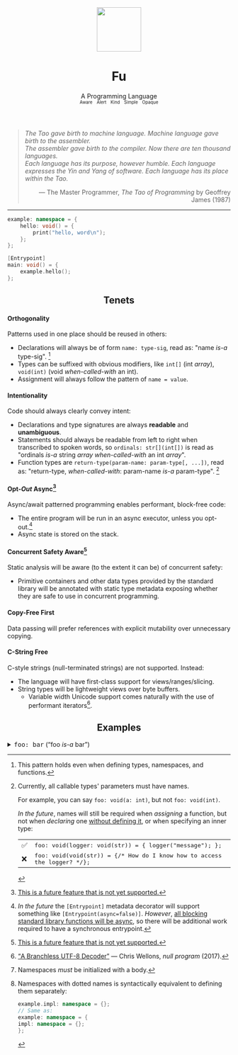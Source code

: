 <header align="center">
    <div align="center"><img height="100" src="https://openmoji.org/data/color/svg/1F94B.svg"/></div>
    <h1 align="center">Fu</h1>
    <div align="center">A Programming Language</div>
    <div align="center"><sup><sup>Aware&emsp;Alert&emsp;Kind&emsp;Simple&emsp;Opaque</sup></sup></div>
</header>
<blockquote width="100px" align="left" cite="https://www.mit.edu/~xela/tao.html">
    <p><i>
        The Tao gave birth to machine language. Machine language gave birth to the assembler.
        <br/>The assembler gave birth to the compiler. Now there are ten thousand languages.
        <br/>Each language has its purpose, however humble. Each language expresses the Yin and Yang of software.
        Each language has its place within the Tao.</p>
    </i></p>
    <div class="cite" align="right">
        &mdash;&nbsp;The Master Programmer, <i>The Tao of Programming</i> by Geoffrey James (1987)
    </div>
</blockquote>
<hr/>

```cpp
example: namespace = {
    hello: void() = {
        print("hello, word\n");
    };
};

[Entrypoint]
main: void() = {
    example.hello();
};
```

<h2 align="center">Tenets</h2>

#### Orthogonality

Patterns used in one place should be reused in others:

* Declarations will always be of form `name: type-sig`,
  read as: "name *is-a* type-sig".
  [^decl-always]
* Types can be suffixed with obvious modifiers, like `int[]` (int *array*), `void(int)` (void *when-called-with* an int).
* Assignment will always follow the pattern of `name = value`.

[^decl-always]: This pattern holds even when defining types, namespaces, and functions.

#### Intentionality

Code should always clearly convey intent:

* Declarations and type signatures are always **readable** and **unambiguous**.
* Statements should always be readable from left to right when transcribed to spoken words, so `ordinals: str[](int[])`
  is read as "ordinals *is-a* string *array* *when-called-with* an int *array*".
* Function types are `return-type(param-name: param-type[, ...])`,
  read as: "return-type, *when-called-with*: param-name *is-a* param-type".
  [^todo-nameless-parameters]

[^todo-nameless-parameters]: Currently, all callable types' parameters must have names.

    For example, you can say `foo: void(a: int)`, but not `foo: void(int)`.

    *In the future*[^todo], names will still be required when *assigning* a function, but not when *declaring* one
    <u>without defining it</u>, or when specifying an inner type:

    <table>
    <tr><td>✅</td><td><samp>foo: void(logger: void(str)) = { logger("message"); };</samp></td></trs>
    <tr><td>❌</td><td><samp>foo: void(void(str)) = {/* How do I know how to access the logger? */};</samp></td></tr>
    </table>

#### Opt-*Out* Async[^todo]

Async/await patterned programming enables performant, block-free code:

* The entire program will be run in an async executor, unless you opt-out.[^opt-out-async]
* Async state is stored on the stack.

[^opt-out-async]: *In the future*[^todo] the `[Entrypoint]` metadata decorator will support something like
    `[Entrypoint(async=false)]`. *However*, <u>all blocking standard library functions will be async</u>, so there will
    be additional work required to have a synchronous entrypoint.

#### Concurrent Safety Aware[^todo]

Static analysis will be aware (to the extent it can be) of concurrent safety:

* Primitive containers and other data types provided by the standard library will be annotated with static type metadata
  exposing whether they are safe to use in concurrent programming.

#### Copy-Free First

Data passing will prefer references with explicit mutability over unnecessary copying.

#### C-String Free

C-style strings (null-terminated strings) are not supported. Instead:

* The language will have first-class support for views/ranges/slicing.
* String types will be lightweight views over byte buffers.
  * Variable width Unicode support comes naturally with the use of performant iterators[^branchless-unicode].

[^branchless-unicode]: [<q>A Branchless UTF-8 Decoder</q>](https://nullprogram.com/blog/2017/10/06/) &mdash;&nbsp;Chris Wellons, *null program* (2017).

<h2  align="center">Examples</h2>

<details>
<summary><samp>foo: bar</samp> (<q>foo <i>is-a</i> bar</q>)</summary>

<table align="center">
<tr><td>Variables</td>
<td width="500px">

```cpp
foo: str;
bar: int = 0;
```

</td>
<td>Read as: <q><samp>foo</samp> <i>is-a</i> <samp>str</samp>.</q></td>
</tr>
<!--  -->
<tr><td title="Namespaces must be initialized with a body.">

Namespaces[^nmspc-init-reqd][^dotted-nmspc]</td>
<td width="500px">

```cpp
example.impl: namespace = {
};
```
</td>
<td>Read as: <q><samp>example.impl</samp> <i>is-a</i> <samp>namespace</samp>.</q></td>
</tr>
<!--  -->
<tr><td>Functions</td>
<td width="500px">

```cpp
main: void(args: str[]) = {
};
```
</td>
<td>Read as: <q><samp>main</samp> <i>is-a</i> <samp>void</samp> <i>when-called-with</i>: <samp>args</samp> <i>is-a</i> <samp>str</samp>-<i>array</i>.</q></td>
</tr>
<!--  -->
<tr><td>Types</td>
<td width="500px">

```cpp
foo: type;
bar: type = {
    this: foo;
};

```
</td>
<td>
Read as:
<ul>
<li><q><samp>foo</samp> <i>is-a</i> <samp>type</samp></q></li>
<li><q><samp>bar</samp> <i>is-a</i> <samp>type</samp>, <samp>this</samp> <i>is-a</i> <samp>foo</samp></q><br/>(i.e., <samp>bar</samp> <i>is-a</i> <samp>type</samp> that inherits <samp>foo</samp>)</li>
</ul>
</td>
</tr>
</table>

</details>

[^nmspc-init-reqd]: Namespaces *must* be initialized with a body.
[^dotted-nmspc]: Namespaces with dotted names is syntactically equivalent to defining them separately:

    ```cpp
    example.impl: namespace = {};
    // Same as:
    example: namespace = {
    impl: namespace = {};
    };
    ```

[^todo]: <u>This is a future feature that is not yet supported.</u>